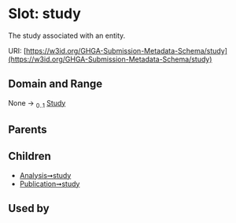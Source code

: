 
# Slot: study


The study associated with an entity.

URI: [https://w3id.org/GHGA-Submission-Metadata-Schema/study](https://w3id.org/GHGA-Submission-Metadata-Schema/study)


## Domain and Range

None &#8594;  <sub>0..1</sub> [Study](Study.md)

## Parents


## Children

 *  [Analysis➞study](Analysis_study.md)
 *  [Publication➞study](Publication_study.md)

## Used by

